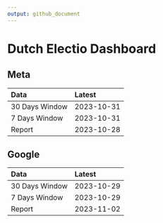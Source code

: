 ```yaml
---
output: github_document
---
```


# Dutch Electio Dashboard



## Meta


|Data           |Latest     |
|:--------------|:----------|
|30 Days Window |2023-10-31 |
|7 Days Window  |2023-10-31 |
|Report         |2023-10-28 |

## Google


|Data           |Latest     |
|:--------------|:----------|
|30 Days Window |2023-10-29 |
|7 Days Window  |2023-10-29 |
|Report         |2023-11-02 |

